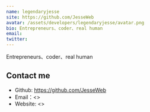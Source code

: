 ```yaml
---
name: legendaryjesse
site: https://github.com/JesseWeb
avatar: /assets/developers/legendaryjesse/avatar.png
bio: Entrepreneurs、coder、real human
email: 
twitter: 
---
```


Entrepreneurs、coder、real human

## Contact me

- Github: <https://github.com/JesseWeb>
- Email：<>
- Website: <>
